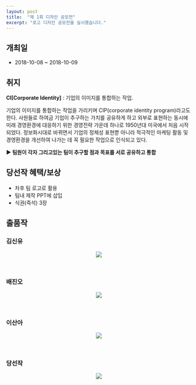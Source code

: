 ```yaml
---
layout: post
title:  "제 1회 디자인 공모전"
excerpt: "로고 디자인 공모전을 실시했습니다."
---
```

## 개최일

- 2018-10-08 ~ 2018-10-09

## 취지

**CI[Corporate Identity]** : 기업의 이미지를 통합하는 작업.

기업의 이미지를 통합하는 작업을 가리키며 CIP(corporate identity program)라고도 한다. 사원들로 하여금 기업이 추구하는 가치를 공유하게 하고 외부로 표현하는 동시에 미래 경영환경에 대응하기 위한 경영전략 가운데 하나로 1950년대 미국에서 처음 시작되었다. 정보화시대로 바뀌면서 기업의 정체성 표현뿐 아니라 적극적인 마케팅 활동 및 경영환경을 개선하여 나가는 데 꼭 필요한 작업으로 인식되고 있다.

**▶ 팀원이 각자 그리고있는 팀이 추구할 점과 목표를 서로 공유하고 통합**

## 당선작 혜택/보상

- 차후 팀 로고로 활용
- 팀내 제작 PPT에 삽입
- 식권(즉석) 3장

## 출품작

### 김신유

<p style="text-align: center;"><img src="{{site.url}}/assets/images/1-design-ci/1.png"></p>

<br/>

### 배진오

<p style="text-align: center;"><img src="{{site.url}}/assets/images/1-design-ci/2.png"></p>

<br/>

### 이산아

<p style="text-align: center;"><img src="{{site.url}}/assets/images/1-design-ci/3.png"></p>

<br/>

### 당선작

<p style="text-align: center;"><img src="{{site.url}}/assets/images/1-design-ci/4.jpg"></p>